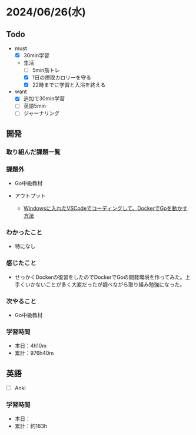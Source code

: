# 2024/06/26(水)

## Todo

- must
  - [x] 30min学習
  - 生活
    - [ ] 5min筋トレ
    - [x] 1日の摂取カロリーを守る
    - [x] 22時までに学習と入浴を終える
- want
  - [x] 追加で30min学習
  - [ ] 英語5min
  - [ ] ジャーナリング

## 開発

### 取り組んだ課題一覧

### 課題外

- Go中級教材

- アウトプット
  - [Windowsに入れたVSCodeでコーディングして、DockerでGoを動かす方法](https://qiita.com/wsigma21/items/d4107db3c82bba6787a8)

### わかったこと

- 特になし

### 感じたこと

- せっかくDockerの復習をしたのでDockerでGoの開発環境を作ってみた。上手くいかないことが多く大変だったが調べながら取り組み勉強になった。

### 次やること

- Go中級教材

### 学習時間

- 本日：4h10m
- 累計：976h40m

## 英語

- [ ] Anki

### 学習時間

- 本日：
- 累計：約183h

